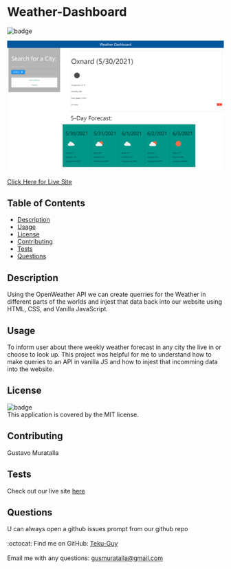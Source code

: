 # Weather-Dashboard

![badge](https://img.shields.io/badge/license-MIT-brightgreen)<br />

![preview-image](./assets/img/prev.png)

[Click Here for Live Site](https://teku-guy.github.io/Weather-Dashboard/)

## Table of Contents
  - [Description](#description)
  - [Usage](#usage)
  - [License](#license)
  - [Contributing](#contributing)
  - [Tests](#tests)
  - [Questions](#questions)

## Description
Using the OpenWeather API we can create querries for the Weather in different parts of the worlds and injest that data back into our website using HTML, CSS, and Vanilla JavaScript.

## Usage
To inform user about there weekly weather forecast in any city the live in or choose to look up. This project was helpful for me to understand how to make queries to an API in vanilla JS and how to injest that incomming data into the website.

## License
![badge](https://img.shields.io/badge/license-MIT-brightgreen)
<br />
This application is covered by the MIT license. 
    

## Contributing
Gustavo Muratalla

## Tests
Check out our live site [here](https://teku-guy.github.io/Weather-Dashboard/)

## Questions
U can always open a github issues prompt from our github repo<br />
<br />
:octocat: Find me on GitHub: [Teku-Guy](https://github.com/Teku-Guy)<br />
 <br />
 Email me with any questions: gusmuratalla@gmail.com<br /><br />
